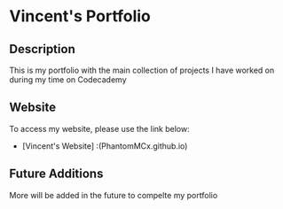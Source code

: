 # Vincent's Portfolio

## Description
This is my portfolio with the main collection of projects I have worked on during my time on Codecademy

## Website
To access my website, please use the link below:

+ [Vincent's Website] :(PhantomMCx.github.io)

## Future Additions
More will be added in the future to compelte my portfolio
